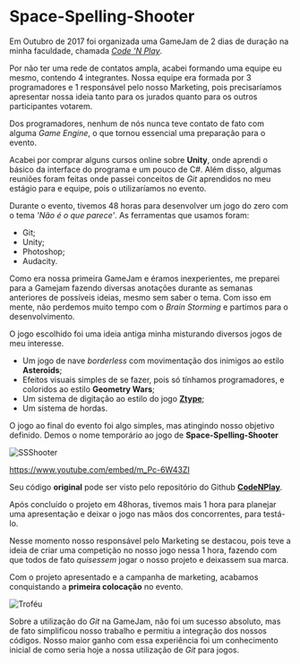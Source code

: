 # Space-Spelling-Shooter

Em Outubro de 2017 foi organizada uma GameJam de 2 dias de duração na minha faculdade, chamada [*Code 'N Play*](https://www.facebook.com/events/510541149338454/).

Por não ter uma rede de contatos ampla, acabei formando uma equipe eu mesmo, contendo 4 integrantes. 
Nossa equipe era formada por 3 programadores e 1 responsável pelo nosso Marketing, pois precisaríamos apresentar nossa ideia tanto para os jurados quanto para os outros participantes votarem.

Dos programadores, nenhum de nós nunca teve contato de fato com alguma *Game Engine*, o que tornou essencial uma preparação para o evento.

Acabei por comprar alguns cursos online sobre **Unity**, onde aprendi o básico da interface do programa e um pouco de C#.
Além disso, algumas reuniões foram feitas onde passei conceitos de *Git* aprendidos no meu estágio para e equipe, pois o utilizaríamos no evento.  

Durante o evento, tivemos 48 horas para desenvolver um jogo do zero com o tema *'Não é o que parece'*.
As ferramentas que usamos foram:
* Git;
* Unity;
* Photoshop;
* Audacity.

Como era nossa primeira GameJam e éramos inexperientes, me preparei para a Gamejam fazendo diversas anotações durante as semanas anteriores de possíveis ideias, mesmo sem saber o tema. Com isso em mente, não perdemos muito tempo com o *Brain Storming* e partimos para o desenvolvimento. 


O jogo escolhido foi uma ideia antiga minha misturando diversos jogos de meu interesse.
* Um jogo de nave *borderless* com movimentação dos inimigos ao estilo **Asteroids**;
* Efeitos visuais simples de se fazer, pois só tínhamos programadores, e coloridos ao estilo **Geometry Wars**;
* Um sistema de digitação ao estilo do jogo [**Ztype**](https://zty.pe/);
* Um sistema de hordas.


O jogo ao final do evento foi algo simples, mas atingindo nosso objetivo definido. Demos o nome temporário ao jogo de **Space-Spelling-Shooter**

![SSShooter](https://hugouchoasborges.github.io/images/about/space-spelling-shooter_2.JPG)

https://www.youtube.com/embed/m_Pc-6W43ZI


Seu código **original** pode ser visto pelo repositório do Github [**CodeNPlay**](https://github.com/HugoUchoasBorges/CodeNPlay).

Após concluído o projeto em 48horas, tivemos mais 1 hora para planejar uma apresentação e deixar o jogo nas mãos dos concorrentes, para testá-lo.

Nesse momento nosso responsável pelo Marketing se destacou, pois teve a ideia de criar uma competição no nosso jogo nessa 1 hora, fazendo com que todos de fato *quisessem* jogar o nosso projeto e deixassem sua marca.

Com o projeto apresentado e a campanha de marketing, acabamos conquistando a **primeira colocação** no evento.

![Troféu](https://hugouchoasborges.github.io/images/about/codenplay_premio.jpg)

Sobre a utilização do *Git* na GameJam, não foi um sucesso absoluto, mas de fato simplificou nosso trabalho e permitiu a integração dos nossos códigos.
Nosso maior ganho com essa experiência foi um conhecimento inicial de como seria hoje a nossa utilização de *Git* para jogos.
